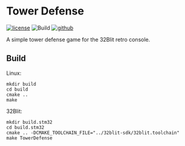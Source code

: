 # Tower Defense

[![license](http://img.shields.io/badge/license-MIT-blue.svg)](https://github.com/Blackhawk-TA/TowerDefense/blob/master/LICENSE.md)
![Build](https://github.com/Blackhawk-TA/TowerDefense/workflows/Build/badge.svg)
[![github](https://img.shields.io/github/release/Blackhawk-TA/TowerDefense.svg?color=brightgreen)](https://github.com/Blackhawk-TA/snake32/releases)

A simple tower defense game for the 32Blit retro console.

## Build
Linux:
```
mkdir build
cd build
cmake ..
make
```

32Blit:
```
mkdir build.stm32
cd build.stm32
cmake .. -DCMAKE_TOOLCHAIN_FILE="../32blit-sdk/32blit.toolchain"
make TowerDefense
```
